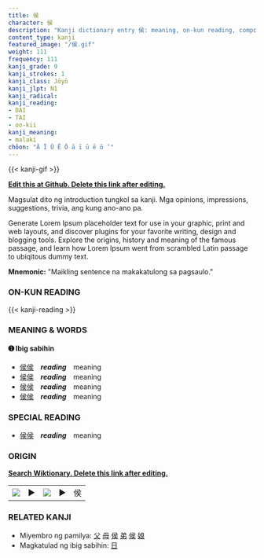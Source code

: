 ```yaml
---
title: 侯
character: 侯
description: "Kanji dictionary entry 侯: meaning, on-kun reading, compounds, origin, related kanji"
content_type: kanji
featured_image: "/侯.gif"
weight: 111
frequency: 111
kanji_grade: 9
kanji_strokes: 1
kanji_class: Jōyō
kanji_jlpt: N1
kanji_radical: 
kanji_reading: 
- DAI
- TAI
- oo-kii
kanji_meaning:
- malaki
chōon: "Ā Ī Ū Ē Ō ā ī ū ē ō ’"
---
```

[//]: # (Don't edit the line below. Kanji animated GIF code is automatically generated.)
{{< kanji-gif >}}

[//]: # (Edit below this line.)

**[Edit this at Github. Delete this link after editing.](https://github.com/tim0g/tim/tree/main/content/kanji/侯/index.md)**

Magsulat dito ng introduction tungkol sa kanji. Mga opinions, impressions, suggestions, trivia, ang kung ano-ano pa.

Generate Lorem Ipsum placeholder text for use in your graphic, print and web layouts, and discover plugins for your favorite writing, design and blogging tools. Explore the origins, history and meaning of the famous passage, and learn how Lorem Ipsum went from scrambled Latin passage to ubiqitous dummy text.
 
**Mnemonic:** "Maikling sentence na makakatulong sa pagsaulo."

### ON-KUN READING

[//]: # (Don't edit the line below. ON-KUN READING code is automatically generated.)
{{< kanji-reading >}}

### MEANING & WORDS

#### ➊ **Ibig sabihin**
  - [侯](../侯)[侯](../侯)　***reading***　meaning
  - [侯](../侯)[侯](../侯)　***reading***　meaning
  - [侯](../侯)[侯](../侯)　***reading***　meaning
  - [侯](../侯)[侯](../侯)　***reading***　meaning

### SPECIAL READING
  - [侯](../侯)[侯](../侯)　***reading***　meaning

### ORIGIN

**[Search Wiktionary. Delete this link after editing.](https://wiktionary.org/wiki/侯)**
<table class="kanji-table"><tr><td>
<img src="60px-侯-bronze.svg.png">
</td><td>▶</td><td>
<img src="60px-侯-oracle.svg.png">
</td><td>▶</td>
<td class="kanji-origin">侯</td>
</tr></table>

### RELATED KANJI
- Miyembro ng pamilya: [父](../父) [母](../母) [侯](../侯) [弟](../弟) [侯](../侯) [娘](../娘)
- Magkatulad ng ibig sabihin: [日](../日)
